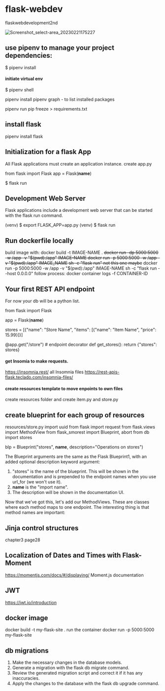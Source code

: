 # flask-webdev
flaskwebdevelopment2nd

![Screenshot_select-area_20230221175227](https://user-images.githubusercontent.com/68698872/220393735-9bd2ce94-37e1-4193-8d65-8e265bdeb000.png)


## use pipenv to manage your project dependencies:
$ pipenv install

#### initiate virtual env 
$ pipenv shell

pipenv install <package name>
pipenv graph - to list installed packages

pipenv run pip freeze > requirements.txt
## install flask
pipenv install flask

## Initialization for a flask App
All Flask applications must create an application instance. create app.py

from flask import Flask
app = Flask(__name__)

$ flask run

## Development Web Server
Flask applications include a development web server that can be started with the flask run command.

(venv) $ export FLASK_APP=app.py
(venv) $ flask run

## Run dockerfile locally
build image with:
docker build -t IMAGE-NAME . 
~~docker run -dp 5000:5000 -w /app -v "$(pwd):/app" IMAGE-NAME
docker run -p 5000:5000 -w /app -v "$(pwd):/app" IMAGE_NAME sh -c "flask run" not this one maybe~~
docker run -p 5000:5000 -w /app -v "$(pwd):/app" IMAGE-NAME sh -c "flask run --host 0.0.0.0"
follow process:
docker container logs -f CONTAINER-ID
## Your first REST API endpoint
For now your db will be a python list.

from flask import Flask

app = Flask(__name__)

stores = [{"name": "Store Name", "items": [{"name": "Item Name", "price": 15.99}]}]


@app.get("/store") # endpoint decorator
def get_stores():
    return {"stores": stores}

#### get Insomia to make requests.
https://insomnia.rest/
all Insomnia files https://rest-apis-flask.teclado.com/insomnia-files/

#### create resources template to move enpoints to own files
create resources folder and create item.py and store.py
## create blueprint for each group of resources

resources/store.py
import uuid
from flask import request
from flask.views import MethodView
from flask_smorest import Blueprint, abort
from db import stores


blp = Blueprint("stores", __name__, description="Operations on stores")

The Blueprint arguments are the same as the Flask Blueprint1, with an added optional description keyword argument:

1. "stores" is the name of the blueprint. This will be shown in the documentation and is prepended to the endpoint names when you use url_for (we won't use it).
2. __name__ is the "import name".
3. The description will be shown in the documentation UI.

Now that we've got this, let's add our MethodViews. These are classes where each method maps to one endpoint. The interesting thing is that method names are important:

## Jinja control structures
chapter3 page28

## Localization of Dates and Times with Flask-Moment
https://momentjs.com/docs/#/displaying/ Moment.js documentation 

## JWT 
https://jwt.io/introduction

## docker image
docker build -t my-flask-site .
run the container
docker run -p 5000:5000 my-flask-site

## db migrations 
1. Make the necessary changes in the database models.
2. Generate a migration with the flask db migrate command.
3. Review the generated migration script and correct it if it has any inaccuracies.
4. Apply the changes to the database with the flask db upgrade command.

